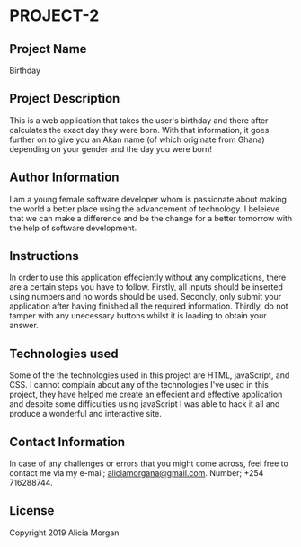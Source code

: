 # PROJECT-2
## Project Name
Birthday
## Project Description
This is a web application that takes the user's birthday and there after calculates the exact day they were born. With that information, it goes further on to give you an Akan name (of which originate from Ghana) depending on your gender and the day you were born!
## Author Information 
I am a young female software developer whom is passionate about making the world a better place using the advancement of technology. I beleieve that we can make a difference and be the change for a better tomorrow with the help of software development.
## Instructions
In order to use this application effeciently without any complications, there are a certain steps you have to follow.
Firstly, all inputs should be inserted using numbers and no words should be used. Secondly, only submit your application after having finished all the required information. Thirdly, do not tamper with any unecessary buttons whilst it is loading to obtain your answer.
## Technologies used
Some of the the technologies used in this project are HTML, javaScript, and CSS. I cannot complain about any of the technologies I've used in this project, they have helped me create an effecient and effective application and despite some difficulties using javaScript I was able to hack it all and produce a wonderful and interactive site.
## Contact Information
In case of any challenges or errors that you might come across, feel free to contact me via my e-mail; aliciamorgana@gmail.com. Number; +254 716288744.
## License
Copyright 2019 Alicia Morgan